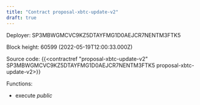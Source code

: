 ```yaml
---
title: "Contract proposal-xbtc-update-v2"
draft: true
---
```

Deployer: SP3MBWGMCVC9KZ5DTAYFMG1D0AEJCR7NENTM3FTK5


 



Block height: 60599 (2022-05-19T12:00:33.000Z)

Source code: {{<contractref "proposal-xbtc-update-v2" SP3MBWGMCVC9KZ5DTAYFMG1D0AEJCR7NENTM3FTK5 proposal-xbtc-update-v2>}}

Functions:

* execute _public_
